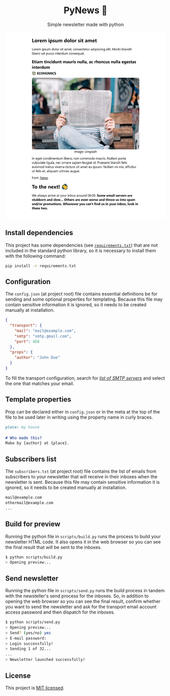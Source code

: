 <h1 align="center">PyNews 📰</h1>
<p align="center">
  Simple newsletter made with python
</p>

![Page example](assets/page.webp)

## Install dependencies

This project has some dependencies (see [`requirements.txt`](requirements.txt)) that are not included in the standard python library, so it is necessary to install them with the following command:

```bash
pip install -r requirements.txt
```

## Configuration

The `config.json` (at project root) file contains essential  definitions be for sending  and some optional properties for templating. Because this file may contain sensitive information it is ignored, so it needs to be created manually at installation.

```json
{
  "transport": {
    "mail": "mail@example.com",
    "smtp": "smtp.gmail.com",
    "port": 456
  },
  "props": {
    "author": "John Doe"
  }
}
```

To fill the transport configuration, search for [*list of SMTP servers*](https://www.google.com/search?q=List+of+SMTP+servers) and select the one that matches your email.

## Template properties

Prop can be declared either in `config.json` or in the meta at the top of the file to be used later in writing using the property name in curly braces.

```md
place: my house

# Who made this?
Mabe by {author} at {place}.
```

## Subscribers list

The `subscribers.txt` (at project root) file contains the list of emails from subscribers to your newsletter that will receive in their inboxes when the newsletter is sent. Because this file may contain sensitive information it is ignored, so it needs to be created manually at installation.

```txt
mail@example.com
othermail@example.com
...
```

## Build for preview

Running the python file in `scripts/build.py` runs the process to build your newsletter HTML code. It also opens it in the web browser so you can see the final result that will be sent to the inboxes.

```bash
$ python scripts/build.py
> Opening preview...
```


## Send newsletter

Running the python file in `scripts/send.py` runs the build process in tandem with the newsteller's send process for the inboxes. So, in addition to opening the web browser so you can see the final result, confirm whether you want to send the newsletter and ask for the transport email account access password and then dispatch for the inboxes.

```bash
$ python scripts/send.py
> Opening preview...
> Send? (yes/no) yes
> E-mail password:
> Login successfully!
> Sending 1 of 32...
...
> Newsletter launched successfully!
```

## License
This project is [MIT licensed](https://github.com/FelixLuciano/PyNews/blob/main/LICENSE).
